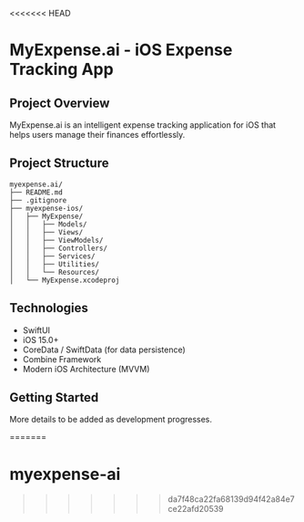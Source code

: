 <<<<<<< HEAD
# MyExpense.ai - iOS Expense Tracking App

## Project Overview
MyExpense.ai is an intelligent expense tracking application for iOS that helps users manage their finances effortlessly.

## Project Structure
```
myexpense.ai/
├── README.md
├── .gitignore
├── myexpense-ios/
│   ├── MyExpense/
│   │   ├── Models/
│   │   ├── Views/
│   │   ├── ViewModels/
│   │   ├── Controllers/
│   │   ├── Services/
│   │   ├── Utilities/
│   │   └── Resources/
│   └── MyExpense.xcodeproj
```

## Technologies
- SwiftUI
- iOS 15.0+
- CoreData / SwiftData (for data persistence)
- Combine Framework
- Modern iOS Architecture (MVVM)

## Getting Started
More details to be added as development progresses.

=======
# myexpense-ai
>>>>>>> da7f48ca22fa68139d94f42a84e7ce22afd20539
